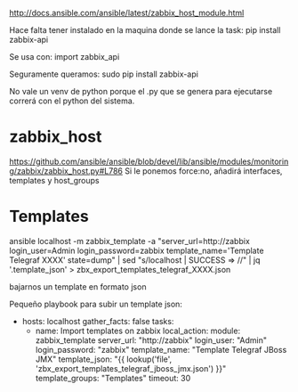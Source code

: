 http://docs.ansible.com/ansible/latest/zabbix_host_module.html

Hace falta tener instalado en la maquina donde se lance la task:
pip install zabbix-api

Se usa con:
import zabbix_api

Seguramente queramos:
sudo pip install zabbix-api

No vale un venv de python porque el .py que se genera para ejecutarse correrá con el python del sistema.


# zabbix_host
https://github.com/ansible/ansible/blob/devel/lib/ansible/modules/monitoring/zabbix/zabbix_host.py#L786
Si le ponemos force:no, añadirá interfaces, templates y host_groups


# Templates
ansible localhost -m zabbix_template -a "server_url=http://zabbix login_user=Admin login_password=zabbix template_name='Template Telegraf XXXX' state=dump" | sed "s/localhost | SUCCESS => //" | jq '.template_json' > zbx_export_templates_telegraf_XXXX.json

bajarnos un template en formato json


Pequeño playbook para subir un template json:
- hosts: localhost
  gather_facts: false
  tasks:
    - name: Import templates on zabbix
      local_action:
        module: zabbix_template
        server_url: "http://zabbix"
        login_user: "Admin"
        login_password: "zabbix"
        template_name: "Template Telegraf JBoss JMX"
        template_json: "{{ lookup('file', 'zbx_export_templates_telegraf_jboss_jmx.json') }}"
        template_groups: "Templates"
        timeout: 30
